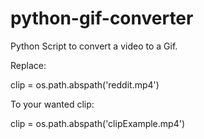 # python-gif-converter

Python Script to convert a video to a Gif.

Replace:

clip = os.path.abspath('reddit.mp4')

To your wanted clip:

clip = os.path.abspath('clipExample.mp4')

